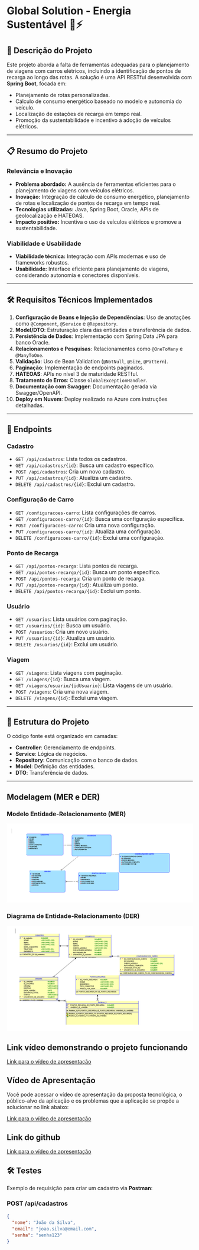 # Global Solution - Energia Sustentável 🚗⚡

## 🚀 Descrição do Projeto
Este projeto aborda a falta de ferramentas adequadas para o planejamento de viagens com carros elétricos, incluindo a identificação de pontos de recarga ao longo das rotas. A solução é uma API RESTful desenvolvida com **Spring Boot**, focada em:

- Planejamento de rotas personalizadas.
- Cálculo de consumo energético baseado no modelo e autonomia do veículo.
- Localização de estações de recarga em tempo real.
- Promoção da sustentabilidade e incentivo à adoção de veículos elétricos.

---

## 📋 Resumo do Projeto

### **Relevância e Inovação**
- **Problema abordado:** A ausência de ferramentas eficientes para o planejamento de viagens com veículos elétricos.
- **Inovação:** Integração de cálculo de consumo energético, planejamento de rotas e localização de pontos de recarga em tempo real.
- **Tecnologias utilizadas:** Java, Spring Boot, Oracle, APIs de geolocalização e HATEOAS.
- **Impacto positivo:** Incentiva o uso de veículos elétricos e promove a sustentabilidade.

### **Viabilidade e Usabilidade**
- **Viabilidade técnica:** Integração com APIs modernas e uso de frameworks robustos.
- **Usabilidade:** Interface eficiente para planejamento de viagens, considerando autonomia e conectores disponíveis.

---

## 🛠 Requisitos Técnicos Implementados

1. **Configuração de Beans e Injeção de Dependências**: Uso de anotações como `@Component`, `@Service` e `@Repository`.
2. **Model/DTO**: Estruturação clara das entidades e transferência de dados.
3. **Persistência de Dados**: Implementação com Spring Data JPA para banco Oracle.
4. **Relacionamentos e Pesquisas**: Relacionamentos como `@OneToMany` e `@ManyToOne`.
5. **Validação**: Uso de Bean Validation (`@NotNull`, `@Size`, `@Pattern`).
6. **Paginação**: Implementação de endpoints paginados.
7. **HATEOAS**: APIs no nível 3 de maturidade RESTful.
8. **Tratamento de Erros**: Classe `GlobalExceptionHandler`.
9. **Documentação com Swagger**: Documentação gerada via Swagger/OpenAPI.
10. **Deploy em Nuvem**: Deploy realizado na Azure com instruções detalhadas.

---

## 📌 Endpoints

### **Cadastro**
- `GET /api/cadastros`: Lista todos os cadastros.
- `GET /api/cadastros/{id}`: Busca um cadastro específico.
- `POST /api/cadastros`: Cria um novo cadastro.
- `PUT /api/cadastros/{id}`: Atualiza um cadastro.
- `DELETE /api/cadastros/{id}`: Exclui um cadastro.

### **Configuração de Carro**
- `GET /configuracoes-carro`: Lista configurações de carros.
- `GET /configuracoes-carro/{id}`: Busca uma configuração específica.
- `POST /configuracoes-carro`: Cria uma nova configuração.
- `PUT /configuracoes-carro/{id}`: Atualiza uma configuração.
- `DELETE /configuracoes-carro/{id}`: Exclui uma configuração.

### **Ponto de Recarga**
- `GET /api/pontos-recarga`: Lista pontos de recarga.
- `GET /api/pontos-recarga/{id}`: Busca um ponto específico.
- `POST /api/pontos-recarga`: Cria um ponto de recarga.
- `PUT /api/pontos-recarga/{id}`: Atualiza um ponto.
- `DELETE /api/pontos-recarga/{id}`: Exclui um ponto.

### **Usuário**
- `GET /usuarios`: Lista usuários com paginação.
- `GET /usuarios/{id}`: Busca um usuário.
- `POST /usuarios`: Cria um novo usuário.
- `PUT /usuarios/{id}`: Atualiza um usuário.
- `DELETE /usuarios/{id}`: Exclui um usuário.

### **Viagem**
- `GET /viagens`: Lista viagens com paginação.
- `GET /viagens/{id}`: Busca uma viagem.
- `GET /viagens/usuario/{idUsuario}`: Lista viagens de um usuário.
- `POST /viagens`: Cria uma nova viagem.
- `DELETE /viagens/{id}`: Exclui uma viagem.

---

## 📂 Estrutura do Projeto

O código fonte está organizado em camadas:

- **Controller**: Gerenciamento de endpoints.
- **Service**: Lógica de negócios.
- **Repository**: Comunicação com o banco de dados.
- **Model**: Definição das entidades.
- **DTO**: Transferência de dados.

---


## Modelagem (MER e DER)
### Modelo Entidade-Relacionamento (MER)
<img src="mer_gs.png" alt="Diagrama de Classes">

### Diagrama de Entidade-Relacionamento (DER)
<img src="der_gs.png" alt="Diagrama de Entidade-Relacionamento (DER)">


<h2>Link vídeo demonstrando o projeto funcionando</h2>
<a href="https://www.youtube.com/watch?v=9UGEZYo3azM">Link para o vídeo de apresentação</a>

<h2>Vídeo de Apresentação</h2>
<p>Você pode acessar o vídeo de apresentação da proposta tecnológica, o público-alvo da aplicação e os problemas que a aplicação se propõe a solucionar no link abaixo:</p>
<a href="https://www.youtube.com/watch?v=HvTNvt4FXKE">Link para o vídeo de apresentação</a>

<h2>Link do github</h2>
<a href="https://youtu.be/Xg01iNC5zSs?si=pBmGElipfNv43P2c">Link para o vídeo de apresentação</a>


## 🛠 Testes

Exemplo de requisição para criar um cadastro via **Postman**:

### **POST /api/cadastros**
```json
{
  "nome": "João da Silva",
  "email": "joao.silva@email.com",
  "senha": "senha123"
}




